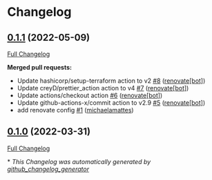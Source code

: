 # Changelog

## [0.1.1](https://github.com/T-Systems-MMS/terraform-azurerm-postgresql/tree/0.1.1) (2022-05-09)

[Full Changelog](https://github.com/T-Systems-MMS/terraform-azurerm-postgresql/compare/0.1.0...0.1.1)

**Merged pull requests:**

- Update hashicorp/setup-terraform action to v2 [\#8](https://github.com/T-Systems-MMS/terraform-azurerm-postgresql/pull/8) ([renovate[bot]](https://github.com/apps/renovate))
- Update creyD/prettier\_action action to v4 [\#7](https://github.com/T-Systems-MMS/terraform-azurerm-postgresql/pull/7) ([renovate[bot]](https://github.com/apps/renovate))
- Update actions/checkout action [\#6](https://github.com/T-Systems-MMS/terraform-azurerm-postgresql/pull/6) ([renovate[bot]](https://github.com/apps/renovate))
- Update github-actions-x/commit action to v2.9 [\#5](https://github.com/T-Systems-MMS/terraform-azurerm-postgresql/pull/5) ([renovate[bot]](https://github.com/apps/renovate))
- add renovate config [\#1](https://github.com/T-Systems-MMS/terraform-azurerm-postgresql/pull/1) ([michaelamattes](https://github.com/michaelamattes))

## [0.1.0](https://github.com/T-Systems-MMS/terraform-azurerm-postgresql/tree/0.1.0) (2022-03-31)

[Full Changelog](https://github.com/T-Systems-MMS/terraform-azurerm-postgresql/compare/17d3c90f73c5fa0d8cf7e5ab6c3448570ad10cf3...0.1.0)



\* *This Changelog was automatically generated by [github_changelog_generator](https://github.com/github-changelog-generator/github-changelog-generator)*

